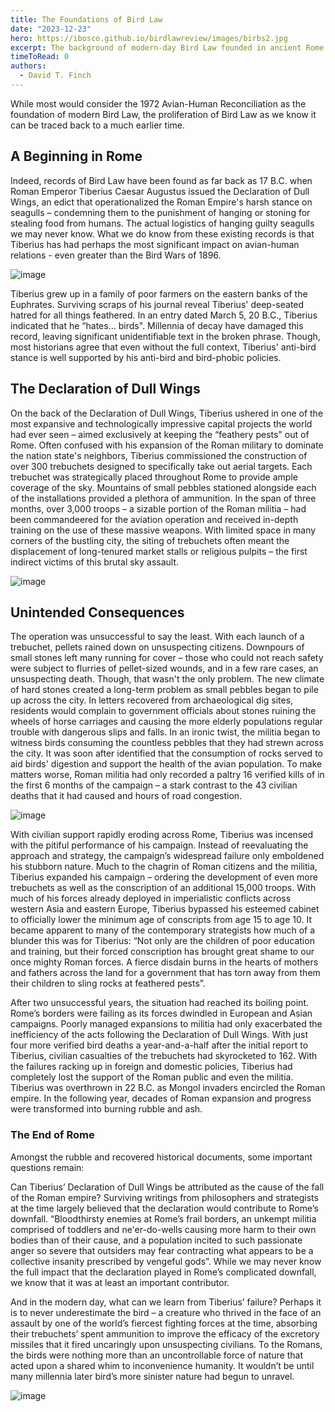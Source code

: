 ```yaml
---
title: The Foundations of Bird Law
date: "2023-12-23"
hero: https://ibosco.github.io/birdlawreview/images/birbs2.jpg
excerpt: The background of modern-day Bird Law founded in ancient Rome. 
timeToRead: 0
authors:
  - David T. Finch
---
```


While most would consider the 1972 Avian-Human Reconciliation as the foundation of modern Bird Law, the proliferation of Bird Law as we know it can be traced back to a much earlier time.

## A Beginning in Rome

Indeed, records of Bird Law have been found as far back as 17 B.C. when Roman Emperor Tiberius Caesar Augustus issued the Declaration of Dull Wings, an edict that operationalized the Roman Empire's harsh stance on seagulls – condemning them to the punishment of hanging or stoning for stealing food from humans. The actual logistics of hanging guilty seagulls we may never know. What we do know from these existing records is that Tiberius has had perhaps the most significant impact on avian-human relations - even greater than the Bird Wars of 1896. 

![image](https://ibosco.github.io/birdlawreview/images/Tiberius.jpg "Tiberius Caesar Augustus")

Tiberius grew up in a family of poor farmers on the eastern banks of the Euphrates. Surviving scraps of his journal reveal Tiberius' deep-seated hatred for all things feathered. In an entry dated March 5, 20 B.C., Tiberius indicated that he “hates… birds". Millennia of decay have damaged this record, leaving significant unidentifiable text in the broken phrase. Though, most historians agree that even without the full context, Tiberius' anti-bird stance is well supported by his anti-bird and bird-phobic policies. 

## The Declaration of Dull Wings

On the back of the Declaration of Dull Wings, Tiberius ushered in one of the most expansive and technologically impressive capital projects the world had ever seen – aimed exclusively at keeping the “feathery pests" out of Rome. Often confused with his expansion of the Roman military to dominate the nation state's neighbors, Tiberius commissioned the construction of over 300 trebuchets designed to specifically take out aerial targets. Each trebuchet was strategically placed throughout Rome to provide ample coverage of the sky. Mountains of small pebbles stationed alongside each of the installations provided a plethora of ammunition. In the span of three months, over 3,000 troops – a sizable portion of the Roman militia – had been commandeered for the aviation operation and received in-depth training on the use of these massive weapons. With limited space in many corners of the bustling city, the siting of trebuchets often meant the displacement of long-tenured market stalls or religious pulpits – the first indirect victims of this brutal sky assault. 

![image](https://ibosco.github.io/birdlawreview/images/dec_dullwings.jpg "The Declaration of Dull Wings in the Swiss Alps Museum of Roman Bird Relations")

## Unintended Consequences

The operation was unsuccessful to say the least. With each launch of a trebuchet, pellets rained down on unsuspecting citizens. Downpours of small stones left many running for cover – those who could not reach safety were subject to flurries of pellet-sized wounds, and in a few rare cases, an unsuspecting death. Though, that wasn't the only problem. The new climate of hard stones created a long-term problem as small pebbles began to pile up across the city. In letters recovered from archaeological dig sites, residents would complain to government officials about stones ruining the wheels of horse carriages and causing the more elderly populations regular trouble with dangerous slips and falls. In an ironic twist, the militia began to witness birds consuming the countless pebbles that they had strewn across the city. It was soon after identified that the consumption of rocks served to aid birds' digestion and support the health of the avian population. To make matters worse, Roman militia had only recorded a paltry 16 verified kills of in the first 6 months of the campaign – a stark contrast to the 43 civilian deaths that it had caused and hours of road congestion.  

![image](https://ibosco.github.io/birdlawreview/images/birb_eating.jpg "Painting of bird eating stones in Rome.")

With civilian support rapidly eroding across Rome, Tiberius was incensed with the pitiful performance of his campaign. Instead of reevaluating the approach and strategy, the campaign’s widespread failure only emboldened his stubborn nature. Much to the chagrin of Roman citizens and the militia, Tiberius expanded his campaign – ordering the development of even more trebuchets as well as the conscription of an additional 15,000 troops. With much of his forces already deployed in imperialistic conflicts across western Asia and eastern Europe, Tiberius bypassed his esteemed cabinet to officially lower the minimum age of conscripts from age 15 to age 10. It became apparent to many of the contemporary strategists how much of a blunder this was for Tiberius: “Not only are the children of poor education and training, but their forced conscription has brought great shame to our once mighty Roman forces. A fierce disdain burns in the hearts of mothers and fathers across the land for a government that has torn away from them their children to sling rocks at feathered pests”.  

After two unsuccessful years, the situation had reached its boiling point. Rome’s borders were failing as its forces dwindled in European and Asian campaigns. Poorly managed expansions to militia had only exacerbated the inefficiency of the acts following the Declaration of Dull Wings. With just four more verified bird deaths a year-and-a-half after the initial report to Tiberius, civilian casualties of the trebuchets had skyrocketed to 162. With the failures racking up in foreign and domestic policies, Tiberius had completely lost the support of the Roman public and even the militia. Tiberius was overthrown in 22 B.C. as Mongol invaders encircled the Roman empire. In the following year, decades of Roman expansion and progress were transformed into burning rubble and ash.  

### The End of Rome

Amongst the rubble and recovered historical documents, some important questions remain:  

Can Tiberius’ Declaration of Dull Wings be attributed as the cause of the fall of the Roman empire? Surviving writings from philosophers and strategists at the time largely believed that the declaration would contribute to Rome’s downfall. “Bloodthirsty enemies at Rome’s frail borders, an unkempt militia comprised of toddlers and ne'er-do-wells causing more harm to their own bodies than of their cause, and a population incited to such passionate anger so severe that outsiders may fear contracting what appears to be a collective insanity prescribed by vengeful gods”. While we may never know the full impact that the declaration played in Rome’s complicated downfall, we know that it was at least an important contributor.  

And in the modern day, what can we learn from Tiberius’ failure? Perhaps it is to never underestimate the bird – a creature who thrived in the face of an assault by one of the world’s fiercest fighting forces at the time, absorbing their trebuchets’ spent ammunition to improve the efficacy of the excretory missiles that it fired uncaringly upon unsuspecting civilians. To the Romans, the birds were nothing more than an uncontrollable force of nature that acted upon a shared whim to inconvenience humanity. It wouldn’t be until many millennia later bird’s more sinister nature had begun to unravel.  

![image](https://ibosco.github.io/birdlawreview/images/romeinrubble.jpg "The ruins of Rome.")